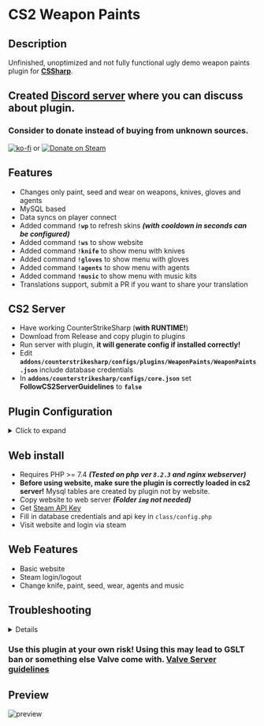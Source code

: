 # CS2 Weapon Paints

## Description
Unfinished, unoptimized and not fully functional ugly demo weapon paints plugin for **[CSSharp](https://docs.cssharp.dev/docs/guides/getting-started.html)**. 

## Created [Discord server](https://discord.gg/d9CvaYPSFe) where you can discuss about plugin.

### Consider to donate instead of buying from unknown sources.
[![ko-fi](https://ko-fi.com/img/githubbutton_sm.svg)](https://ko-fi.com/E1E2G0P2O) or [![Donate on Steam](https://github.com/Nereziel/cs2-WeaponPaints/assets/32937653/a0d53822-4ca7-4caf-83b4-e1a9b5f8c94e)](https://steamcommunity.com/tradeoffer/new/?partner=41515647&token=gW2W-nXE)

## Features
- Changes only paint, seed and wear on weapons, knives, gloves and agents
- MySQL based
- Data syncs on player connect
- Added command **`!wp`** to refresh skins ***(with cooldown in seconds can be configured)***
- Added command **`!ws`** to show website
- Added command **`!knife`** to show menu with knives
- Added command **`!gloves`** to show menu with gloves
- Added command **`!agents`** to show menu with agents
- Added command **`!music`** to show menu with music kits
- Translations support, submit a PR if you want to share your translation

## CS2 Server
- Have working CounterStrikeSharp (**with RUNTIME!**)
- Download from Release and copy plugin to plugins
- Run server with plugin, **it will generate config if installed correctly!**
- Edit **`addons/counterstrikesharp/configs/plugins/WeaponPaints/WeaponPaints.json`** include database credentials
- In **`addons/counterstrikesharp/configs/core.json`** set **FollowCS2ServerGuidelines** to **`false`**

## Plugin Configuration
<details>
  <summary>Click to expand</summary>
<code><pre>{
	"Version": 6, // Don't touch
	"DatabaseHost": "", // MySQL host
	"DatabasePort": 3306, // MySQL port
	"DatabaseUser": "", // MySQL username
	"DatabasePassword": "", // MySQL user password
	"DatabaseName": "", // MySQL database name
	"CmdRefreshCooldownSeconds": 60, // Cooldown time in refreshing skins (!wp command)
	"Website": "example.com/skins", // Website used in WebsiteMessageCommand (!ws command)
	"Additional": {
		"KnifeEnabled": true, // Enable or disable knife feature
		"SkinEnabled": true, // Enable or disable skin feature
		"CommandWpEnabled": true, // Enable or disable refreshing command
		"CommandKillEnabled": true, // Enable or disable kill command
		"CommandKnife": "knife", // Name of knife menu command, u can change to for e.g, knives
		"CommandSkin": "ws", // Name of skin information command, u can change to for e.g, skins
		"CommandSkinSelection": "skins", // Name of skins menu command, u can change to for e.g, weapons
		"CommandRefresh": "wp", // Name of skin refreshing command, u can change to for e.g, refreshskins
		"CommandKill": "kill", // Name of kill command, u can change to for e.g, suicide
		"GiveRandomKnife": false,  // Give random knife to players if they didn't choose
		"GiveRandomSkins": false  // Give random skins to players if they didn't choose
},

"ConfigVersion": 6  // Don't touch
}</pre></code>
</details>
    
## Web install
- Requires PHP >= 7.4 ***(Tested on php ver **`8.2.3`** and nginx webserver)***
- **Before using website, make sure the plugin is correctly loaded in cs2 server!** Mysql tables are created by plugin not by website.
- Copy website to web server ***(Folder `img` not needed)***
- Get [Steam API Key](https://steamcommunity.com/dev/apikey)
- Fill in database credentials and api key in `class/config.php`
- Visit website and login via steam

## Web Features
- Basic website
- Steam login/logout
- Change knife, paint, seed, wear, agents and music

## Troubleshooting
<details>
**Skins are not changing:**
Set FollowCSGOGuidelines to false in cssharp’s core.jcon config

**Database error table does not exists:**
Plugin is not loaded or configured with mysql credentials. Tables are auto-created by plugin.

</details>

### Use this plugin at your own risk! Using this may lead to GSLT ban or something else Valve come with. [Valve Server guidelines](https://blog.counter-strike.net/index.php/server_guidelines/)

## Preview
![preview](https://github.com/Nereziel/cs2-WeaponPaints/blob/main/website/preview.png?raw=true)

